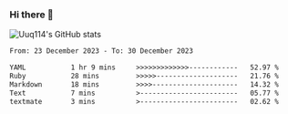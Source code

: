 <!--
<p align="center">
  <img width="400" src="https://user-images.githubusercontent.com/4658208/60469862-2e40bf00-9c2c-11e9-87f7-afe164648de4.png">
  <h3 align="center">waka-box</h3>
  <p align="center">Update a pinned gist to contain your weekly WakaTime stats</p>
</p>

---

> 📌✨ For more pinned-gist projects like this one, check out: https://github.com/matchai/awesome-pinned-gists

## Setup

### Prep work

1. Create a new public GitHub Gist (https://gist.github.com/)
1. Create a token with the `gist` scope and copy it. (https://github.com/settings/tokens/new)
1. Create a WakaTime account (https://wakatime.com/signup)
1. In your WakaTime profile settings (https://wakatime.com/settings/profile) ensure `Display coding activity publicly` and `Display languages, editors, operating systems publicly` are checked.
1. In your account settings, copy the existing WakaTime API Key (https://wakatime.com/settings/api-key)

### Project setup

1. Fork this repo
1. Edit the [environment variable](https://github.com/matchai/waka-box/blob/master/.github/workflows/schedule.yml#L13-L15) in `.github/workflows/schedule.yml`:

   - **GIST_ID:** The ID portion from your gist url: `https://gist.github.com/matchai/`**`6d5f84419863089a167387da62dd7081`**.

1. Go to the repo **Settings > Secrets**
1. Add the following environment variables:
   - **GH_TOKEN:** The GitHub token generated above.
   - **WAKATIME_API_KEY:** The API key for your WakaTime account.

-->

<!--START_SECTION: Github stats-->
<p align="center">
  <h3>Hi there 👋</h3>
</p>

![Uuq114's GitHub stats](https://github-readme-stats.zohan.tech/api?username=Uuq114&count_private=true&show_icons=true&theme=default)

<!--END_SECTION: Github stats-->

<!--START_SECTION:waka-->

```txt
From: 23 December 2023 - To: 30 December 2023

YAML           1 hr 9 mins     >>>>>>>>>>>>>------------   52.97 %
Ruby           28 mins         >>>>>--------------------   21.76 %
Markdown       18 mins         >>>>---------------------   14.32 %
Text           7 mins          >------------------------   05.77 %
textmate       3 mins          >------------------------   02.62 %
```

<!--END_SECTION:waka-->
